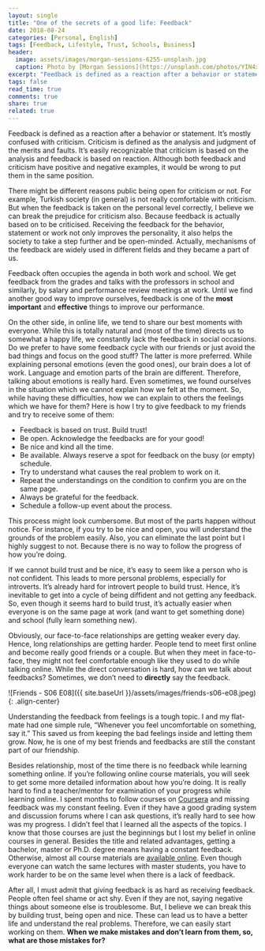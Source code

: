 ```yaml
---
layout: single
title: "One of the secrets of a good life: Feedback"
date: 2018-08-24
categories: [Personal, English]
tags: [Feedback, Lifestyle, Trust, Schools, Business]
header:
  image: assets/images/morgan-sessions-6255-unsplash.jpg
  caption: Photo by [Morgan Sessions](https://unsplash.com/photos/YIN4xUBaqnk) on [Unsplash](https://unsplash.com)
excerpt: "Feedback is defined as a reaction after a behavior or statement. But what does it really mean for us?"
tags: false
read_time: true
comments: true
share: true
related: true
---
```


Feedback is defined as a reaction after a behavior or statement. It’s mostly confused with criticism. Criticism is defined as the analysis and judgment of the merits and faults. It’s easily recognizable that criticism is based on the analysis and feedback is based on reaction. Although both feedback and criticism have positive and negative examples, it would be wrong to put them in the same position.

There might be different reasons public being open for criticism or not. For example, Turkish society (in general) is not really comfortable with criticism. But when the feedback is taken on the personal level correctly, I believe we can break the prejudice for criticism also. Because feedback is actually based on to be criticised. Receiving the feedback for the behavior, statement or work not only improves the personality, it also helps the society to take a step further and be open-minded. Actually, mechanisms of the feedback are widely used in different fields and they became a part of us.

Feedback often occupies the agenda in both work and school. We get feedback from the grades and talks with the professors in school and similarly, by salary and performance review meetings at work. Until we find another good way to improve ourselves, feedback is one of the **most important** and **effective** things to improve our performance.

On the other side, in online life, we tend to share our best moments with everyone. While this is totally natural and (most of the time) directs us to somewhat a happy life, we constantly lack the feedback in social occasions. Do we prefer to have some feedback cycle with our friends or just avoid the bad things and focus on the good stuff? The latter is more preferred. While explaining personal emotions (even the good ones), our brain does a lot of work. Language and emotion parts of the brain are different. Therefore, talking about emotions is really hard. Even sometimes, we found ourselves in the situation which we cannot explain how we felt at the moment. So, while having these difficulties, how we can explain to others the feelings which we have for them? Here is how I try to give feedback to my friends and try to receive some of them:

* Feedback is based on trust. Build trust!
* Be open. Acknowledge the feedbacks are for your good!
* Be nice and kind all the time.
* Be available. Always reserve a spot for feedback on the busy (or empty) schedule.
* Try to understand what causes the real problem to work on it.
* Repeat the understandings on the condition to confirm you are on the same page.
* Always be grateful for the feedback.
* Schedule a follow-up event about the process.

This process might look cumbersome. But most of the parts happen without notice. For instance, if you try to be nice and open, you will understand the grounds of the problem easily. Also, you can eliminate the last point but I highly suggest to not. Because there is no way to follow the progress of how you’re doing.

If we cannot build trust and be nice, it’s easy to seem like a person who is not confident. This leads to more personal problems, especially for introverts. It’s already hard for introvert people to build trust. Hence, it’s inevitable to get into a cycle of being diffident and not getting any feedback. So, even though it seems hard to build trust, it’s actually easier when everyone is on the same page at work (and want to get something done) and school (fully learn something new).

Obviously, our face-to-face relationships are getting weaker every day. Hence, long relationships are getting harder. People tend to meet first online and become really good friends or a couple. But when they meet in face-to-face, they might not feel comfortable enough like they used to do while talking online. While the direct conversation is hard, how can we talk about feedbacks? Sometimes, we don’t need to **directly** say the feedback.

![Friends - S06 E08]({{ site.baseUrl }}/assets/images/friends-s06-e08.jpeg){: .align-center}

Understanding the feedback from feelings is a tough topic. I and my flat-mate had one simple rule, “Whenever you feel uncomfortable on something, say it.” This saved us from keeping the bad feelings inside and letting them grow. Now, he is one of my best friends and feedbacks are still the constant part of our friendship.

Besides relationship, most of the time there is no feedback while learning something online. If you’re following online course materials, you will seek to get some more detailed information about how you’re doing. It is really hard to find a teacher/mentor for examination of your progress while learning online. I spent months to follow courses on [Coursera](http://www.coursera.org) and missing feedback was my constant feeling. Even if they have a good grading system and discussion forums where I can ask questions, it’s really hard to see how was my progress. I didn’t feel that I learned all the aspects of the topics. I know that those courses are just the beginnings but I lost my belief in online courses in general. Besides the title and related advantages, getting a bachelor, master or Ph.D. degree means having a constant feedback. Otherwise, almost all course materials are [available online](http://www.openculture.com/freeonlinecourses). Even though everyone can watch the same lectures with master students, you have to work harder to be on the same level when there is a lack of feedback.

After all, I must admit that giving feedback is as hard as receiving feedback. People often feel shame or act shy. Even if they are not, saying negative things about someone else is troublesome. But, I believe we can break this by building trust, being open and nice. These can lead us to have a better life and understand the real problems. Therefore, we can easily start working on them. **When we make mistakes and don’t learn from them, so, what are those mistakes for?**
